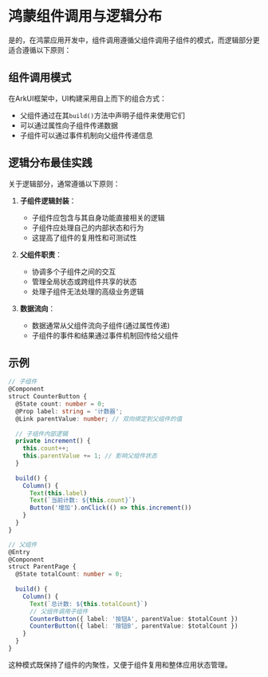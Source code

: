 # 鸿蒙组件调用与逻辑分布

是的，在鸿蒙应用开发中，组件调用遵循父组件调用子组件的模式，而逻辑部分更适合遵循以下原则：

## 组件调用模式

在ArkUI框架中，UI构建采用自上而下的组合方式：
- 父组件通过在其`build()`方法中声明子组件来使用它们
- 可以通过属性向子组件传递数据
- 子组件可以通过事件机制向父组件传递信息

## 逻辑分布最佳实践

关于逻辑部分，通常遵循以下原则：

1. **子组件逻辑封装**：
   - 子组件应包含与其自身功能直接相关的逻辑
   - 子组件应处理自己的内部状态和行为
   - 这提高了组件的复用性和可测试性

2. **父组件职责**：
   - 协调多个子组件之间的交互
   - 管理全局状态或跨组件共享的状态
   - 处理子组件无法处理的高级业务逻辑

3. **数据流向**：
   - 数据通常从父组件流向子组件(通过属性传递)
   - 子组件的事件和结果通过事件机制回传给父组件

## 示例

```typescript
// 子组件
@Component
struct CounterButton {
  @State count: number = 0;
  @Prop label: string = '计数器';
  @Link parentValue: number; // 双向绑定到父组件的值
  
  // 子组件内部逻辑
  private increment() {
    this.count++;
    this.parentValue += 1; // 影响父组件状态
  }
  
  build() {
    Column() {
      Text(this.label)
      Text(`当前计数: ${this.count}`)
      Button('增加').onClick(() => this.increment())
    }
  }
}

// 父组件
@Entry
@Component
struct ParentPage {
  @State totalCount: number = 0;
  
  build() {
    Column() {
      Text(`总计数: ${this.totalCount}`)
      // 父组件调用子组件
      CounterButton({ label: '按钮A', parentValue: $totalCount })
      CounterButton({ label: '按钮B', parentValue: $totalCount })
    }
  }
}
```

这种模式既保持了组件的内聚性，又便于组件复用和整体应用状态管理。
